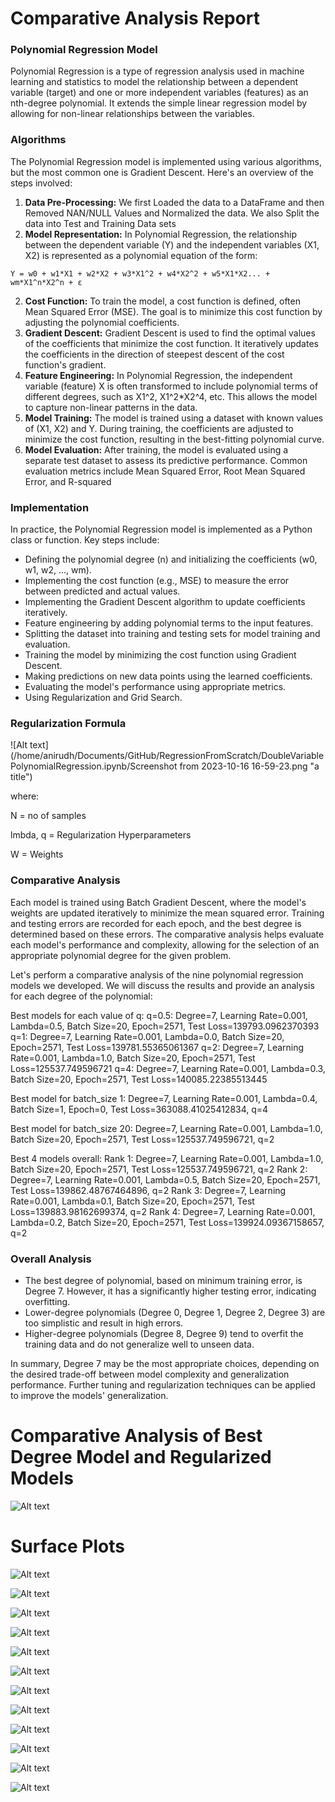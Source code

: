 # Comparative Analysis Report

### Polynomial Regression Model

Polynomial Regression is a type of regression analysis used in machine learning and statistics to model the relationship between a dependent variable (target) and one or more independent variables (features) as an nth-degree polynomial. It extends the simple linear regression model by allowing for non-linear relationships between the variables.

### Algorithms

The Polynomial Regression model is implemented using various algorithms, but the most common one is Gradient Descent. Here's an overview of the steps involved:

1. **Data Pre-Processing:** We first Loaded the data to a DataFrame and then Removed NAN/NULL Values and Normalized the data. We also Split the data into Test and Training Data sets
2. **Model Representation:** In Polynomial Regression, the relationship between the dependent variable (Y) and the independent variables (X1, X2) is represented as a polynomial equation of the form:

```
Y = w0 + w1*X1 + w2*X2 + w3*X1^2 + w4*X2^2 + w5*X1*X2... + wm*X1^n*X2^n + ε
```

2. **Cost Function:** To train the model, a cost function is defined, often Mean Squared Error (MSE). The goal is to minimize this cost function by adjusting the polynomial coefficients.
3. **Gradient Descent:** Gradient Descent is used to find the optimal values of the coefficients that minimize the cost function. It iteratively updates the coefficients in the direction of steepest descent of the cost function's gradient.
4. **Feature Engineering:** In Polynomial Regression, the independent variable (feature) X is often transformed to include polynomial terms of different degrees, such as X1^2, X1^2*X2^4, etc. This allows the model to capture non-linear patterns in the data.
5. **Model Training:** The model is trained using a dataset with known values of (X1, X2) and Y. During training, the coefficients are adjusted to minimize the cost function, resulting in the best-fitting polynomial curve.
6. **Model Evaluation:** After training, the model is evaluated using a separate test dataset to assess its predictive performance. Common evaluation metrics include Mean Squared Error, Root Mean Squared Error, and R-squared

### Implementation

In practice, the Polynomial Regression model is implemented as a Python class or function. Key steps include:

* Defining the polynomial degree (n) and initializing the coefficients (w0, w1, w2, ..., wm).
* Implementing the cost function (e.g., MSE) to measure the error between predicted and actual values.
* Implementing the Gradient Descent algorithm to update coefficients iteratively.
* Feature engineering by adding polynomial terms to the input features.
* Splitting the dataset into training and testing sets for model training and evaluation.
* Training the model by minimizing the cost function using Gradient Descent.
* Making predictions on new data points using the learned coefficients.
* Evaluating the model's performance using appropriate metrics.
* Using Regularization and Grid Search.

### Regularization Formula

![Alt text](/home/anirudh/Documents/GitHub/RegressionFromScratch/DoubleVariablePolynomialRegression.ipynb/Screenshot from 2023-10-16 16-59-23.png "a title")

where:

N = no of samples

lmbda, q = Regularization Hyperparameters

W = Weights

### Comparative Analysis

Each model is trained using Batch Gradient Descent, where the model's weights are updated iteratively to minimize the mean squared error. Training and testing errors are recorded for each epoch, and the best degree is determined based on these errors. The comparative analysis helps evaluate each model's performance and complexity, allowing for the selection of an appropriate polynomial degree for the given problem.

Let's perform a comparative analysis of the nine polynomial regression models we developed. We will discuss the results and provide an analysis for each degree of the polynomial:

Best models for each value of q:
q=0.5: Degree=7, Learning Rate=0.001, Lambda=0.5, Batch Size=20, Epoch=2571, Test Loss=139793.0962370393
q=1: Degree=7, Learning Rate=0.001, Lambda=0.0, Batch Size=20, Epoch=2571, Test Loss=139781.55365061367
q=2: Degree=7, Learning Rate=0.001, Lambda=1.0, Batch Size=20, Epoch=2571, Test Loss=125537.749596721
q=4: Degree=7, Learning Rate=0.001, Lambda=0.3, Batch Size=20, Epoch=2571, Test Loss=140085.22385513445

Best model for batch_size 1:
Degree=7, Learning Rate=0.001, Lambda=0.4, Batch Size=1, Epoch=0, Test Loss=363088.41025412834, q=4

Best model for batch_size 20:
Degree=7, Learning Rate=0.001, Lambda=1.0, Batch Size=20, Epoch=2571, Test Loss=125537.749596721, q=2

Best 4 models overall:
Rank 1: Degree=7, Learning Rate=0.001, Lambda=1.0, Batch Size=20, Epoch=2571, Test Loss=125537.749596721, q=2
Rank 2: Degree=7, Learning Rate=0.001, Lambda=0.5, Batch Size=20, Epoch=2571, Test Loss=139862.48767464896, q=2
Rank 3: Degree=7, Learning Rate=0.001, Lambda=0.1, Batch Size=20, Epoch=2571, Test Loss=139883.98162699374, q=2
Rank 4: Degree=7, Learning Rate=0.001, Lambda=0.2, Batch Size=20, Epoch=2571, Test Loss=139924.09367158657, q=2

### Overall Analysis

* The best degree of polynomial, based on minimum training error, is Degree 7. However, it has a significantly higher testing error, indicating overfitting.
* Lower-degree polynomials (Degree 0, Degree 1, Degree 2, Degree 3) are too simplistic and result in high errors.
* Higher-degree polynomials (Degree 8, Degree 9) tend to overfit the training data and do not generalize well to unseen data.

In summary, Degree 7 may be the most appropriate choices, depending on the desired trade-off between model complexity and generalization performance. Further tuning and regularization techniques can be applied to improve the models' generalization.

# Comparative Analysis of Best Degree Model and Regularized Models

![Alt text](/home/anirudh/Documents/GitHub/RegressionFromScratch/DoubleVariablePolynomialRegression.ipynb/all_subplots.png "a title")

# Surface Plots

![Alt text](/home/anirudh/Documents/GitHub/RegressionFromScratch/DoubleVariablePolynomialRegression.ipynb/surface_plot_degree_2.png "a title")

![Alt text](/home/anirudh/Documents/GitHub/RegressionFromScratch/DoubleVariablePolynomialRegression.ipynb/surface_plot_degree_3.png "a title")

![Alt text](/home/anirudh/Documents/GitHub/RegressionFromScratch/DoubleVariablePolynomialRegression.ipynb/surface_plot_degree_4.png "a title")

![Alt text](/home/anirudh/Documents/GitHub/RegressionFromScratch/DoubleVariablePolynomialRegression.ipynb/surface_plot_degree_5.png "a title")

![Alt text](/home/anirudh/Documents/GitHub/RegressionFromScratch/DoubleVariablePolynomialRegression.ipynb/surface_plot_degree_6.png "a title")

![Alt text](/home/anirudh/Documents/GitHub/RegressionFromScratch/DoubleVariablePolynomialRegression.ipynb/surface_plot_degree_7.png "a title")

![Alt text](/home/anirudh/Documents/GitHub/RegressionFromScratch/DoubleVariablePolynomialRegression.ipynb/surface_plot_degree_8.png "a title")

![Alt text](/home/anirudh/Documents/GitHub/RegressionFromScratch/DoubleVariablePolynomialRegression.ipynb/surface_plot_degree_9.png "a title")

![Alt text](/home/anirudh/Documents/GitHub/RegressionFromScratch/DoubleVariablePolynomialRegression.ipynb/surface_plot_regularized_degree_7_q_2_lambda_0.1.png "a title")

![Alt text](/home/anirudh/Documents/GitHub/RegressionFromScratch/DoubleVariablePolynomialRegression.ipynb/surface_plot_regularized_degree_7_q_2_lambda_0.2.png "a title")

![Alt text](/home/anirudh/Documents/GitHub/RegressionFromScratch/DoubleVariablePolynomialRegression.ipynb/surface_plot_regularized_degree_7_q_2_lambda_0.5.png "a title")

![Alt text](/home/anirudh/Documents/GitHub/RegressionFromScratch/DoubleVariablePolynomialRegression.ipynb/surface_plot_regularized_degree_7_q_2_lambda_1.0.png "a title")
